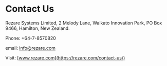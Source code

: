 # Contact Us

Rezare Systems Limited, 2 Melody Lane, Waikato Innovation Park, PO Box 9466, Hamilton, New Zealand.

Phone: +64-7-8570820

email: <a href = "mailto:info@rezare.com">info@rezare.com</a>

Visit: [www.rezare.com](https://rezare.com/contact-us/)
